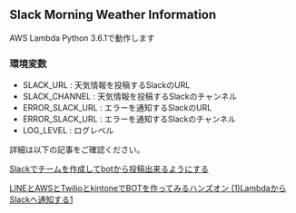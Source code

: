 ## Slack Morning Weather Information

AWS Lambda Python 3.6.1で動作します

### 環境変数

* SLACK_URL : 天気情報を投稿するSlackのURL
* SLACK_CHANNEL : 天気情報を投稿するSlackのチャンネル
* ERROR_SLACK_URL : エラーを通知するSlackのURL
* ERROR_SLACK_URL : エラーを通知するSlackのチャンネル
* LOG_LEVEL : ログレベル

詳細は以下の記事をご確認ください。

[Slackでチームを作成してbotから投稿出来るようにする](https://www.yamamanx.com/slack-new-team-bot/)

[LINEとAWSとTwilioとkintoneでBOTを作ってみるハンズオン (1)LambdaからSlackへ通知する1](https://www.yamamanx.com/line-aws-twilio-kintone-bot-lesson-1/)
